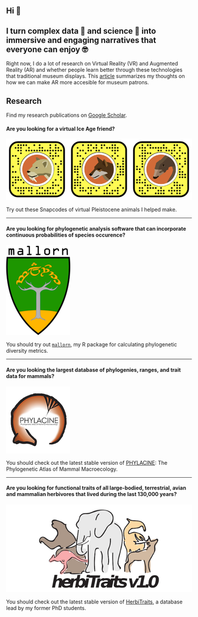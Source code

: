 ## Hi 👋 
## I turn complex data 🤖 and science 🦖 into immersive and engaging narratives that everyone can enjoy 🤓



Right now, I do a lot of research on Virtual Reality (VR) and Augmented Reality (AR) and whether people learn better through these technologies that traditional museum displays. This [article](https://www.aam-us.org/2020/06/15/towards-frictionless-augmented-reality/) summarizes my thoughts on how we can make AR more accesible for museum patrons.





## Research
Find my research publications on [Google Scholar](https://scholar.google.com/citations?user=hx6r5z0AAAAJ&hl=en&oi=ao). 





#### Are you looking for a virtual Ice Age friend? 
![Snapcodes](./Docs/Snapcodes.png)

Try out these Snapcodes of virtual Pleistocene animals I helped make. 

 
-----------------------


#### Are you looking for phylogenetic analysis software that can incorporate continuous probabilities of species occurence?
![mallorn](./Docs/mallorn_logo_small.png)

You should try out [`mallorn`](https://github.com/MegaPast2Future/mallorn), my R package for calculating phylogenetic diversity metrics.


-----------------------


#### Are you looking the largest database of phylogenies, ranges, and trait data for mammals?
![PHYLACINE](./Docs/PHYLACINE_logo_small.png)

You should check out the latest stable version of [PHYLACINE](https://github.com/MegaPast2Future/PHYLACINE_1.2/): The Phylogenetic Atlas of Mammal Macroecology.


-----------------------


#### Are you looking for functional traits of all large-bodied, terrestrial, avian and mammalian herbivores that lived during the last 130,000 years?
![HerbiTraits](./Docs/HerbiTraits_Logo.png)

You should check out the latest stable version of [HerbiTraits](https://github.com/MegaPast2Future/HerbiTraits), a database lead by my former PhD students.




 


<!--
**ursus-americanus/ursus-americanus** is a ✨ _special_ ✨ repository because its `README.md` (this file) appears on your GitHub profile.

Here are some ideas to get you started:

- 🔭 I’m currently working on ...
- 🌱 I’m currently learning ...
- 👯 I’m looking to collaborate on ...
- 🤔 I’m looking for help with ...
- 💬 Ask me about ...
- 📫 How to reach me: ...
- 😄 Pronouns: ...
- ⚡ Fun fact: ...
-->
